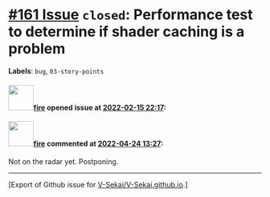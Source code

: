 # [\#161 Issue](https://github.com/V-Sekai/V-Sekai.github.io/issues/161) `closed`: Performance test to determine if shader caching is a problem
**Labels**: `bug`, `03-story-points`


#### <img src="https://avatars.githubusercontent.com/u/32321?u=c2e06a3d2b49a467aa907e54aa259516440267cc&v=4" width="50">[fire](https://github.com/fire) opened issue at [2022-02-15 22:17](https://github.com/V-Sekai/V-Sekai.github.io/issues/161):



#### <img src="https://avatars.githubusercontent.com/u/32321?u=c2e06a3d2b49a467aa907e54aa259516440267cc&v=4" width="50">[fire](https://github.com/fire) commented at [2022-04-24 13:27](https://github.com/V-Sekai/V-Sekai.github.io/issues/161#issuecomment-1107842141):

Not on the radar yet. Postponing.


-------------------------------------------------------------------------------



[Export of Github issue for [V-Sekai/V-Sekai.github.io](https://github.com/V-Sekai/V-Sekai.github.io).]
